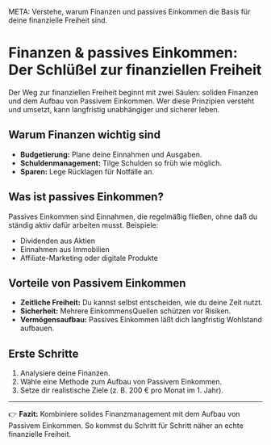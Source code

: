META: Verstehe, warum Finanzen und passives Einkommen die Basis für deine finanzielle Freiheit sind.

# Finanzen & passives Einkommen: Der Schlüßel zur finanziellen Freiheit

Der Weg zur finanziellen Freiheit beginnt mit zwei Säulen: soliden Finanzen und dem Aufbau von Passivem Einkommen. Wer diese Prinzipien versteht und umsetzt, kann langfristig unabhängiger und sicherer leben.

## Warum Finanzen wichtig sind
- **Budgetierung:** Plane deine Einnahmen und Ausgaben.
- **Schuldenmanagement:** Tilge Schulden so früh wie möglich.
- **Sparen:** Lege Rücklagen für Notfälle an.

## Was ist passives Einkommen?
Passives Einkommen sind Einnahmen, die regelmäßig fließen, ohne daß du ständig aktiv dafür arbeiten musst. Beispiele:
- Dividenden aus Aktien
- Einnahmen aus Immobilien
- Affiliate-Marketing oder digitale Produkte

## Vorteile von Passivem Einkommen
- **Zeitliche Freiheit:** Du kannst selbst entscheiden, wie du deine Zeit nutzt.
- **Sicherheit:** Mehrere EinkommensQuellen schützen vor Risiken.
- **Vermögensaufbau:** Passives Einkommen läßt dich langfristig Wohlstand aufbauen.

## Erste Schritte
1. Analysiere deine Finanzen.
2. Wähle eine Methode zum Aufbau von Passivem Einkommen.
3. Setze dir realistische Ziele (z. B. 200 € pro Monat im 1. Jahr).

---

👉 **Fazit:** 
Kombiniere solides Finanzmanagement mit dem Aufbau von Passivem Einkommen. So kommst du Schritt für Schritt näher an echte finanzielle Freiheit.
